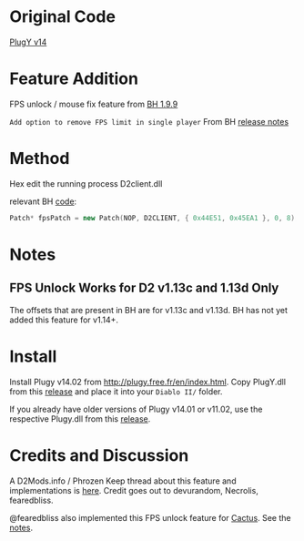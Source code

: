 # Original Code
[PlugY v14](http://plugy.free.fr/en/index.html)

# Feature Addition
FPS unlock / mouse fix feature from [BH 1.9.9](https://github.com/planqi/slashdiablo-maphack)

`Add option to remove FPS limit in single player` From BH [release notes](https://github.com/planqi/slashdiablo-maphack#release-notes-for-198)

# Method
Hex edit the running process D2client.dll

relevant BH [code](https://github.com/planqi/slashdiablo-maphack/blob/master/BH/Modules/Maphack/Maphack.cpp#L24):
```cpp
Patch* fpsPatch = new Patch(NOP, D2CLIENT, { 0x44E51, 0x45EA1 }, 0, 8);
```

# Notes

## FPS Unlock Works for D2 v1.13c and 1.13d Only

The offsets that are present in BH are for v1.13c and v1.13d.
BH has not yet added this feature for v1.14+.


# Install

Install Plugy v14.02 from http://plugy.free.fr/en/index.html.
Copy PlugY.dll from this [release](https://github.com/pairofdocs/plugy_fps_unlock/releases/tag/v1.0.1) and place it into your `Diablo II/` folder.

If you already have older versions of Plugy v14.01 or v11.02, use the respective Plugy.dll from this [release](https://github.com/pairofdocs/plugy_fps_unlock/releases/tag/v1.0.0).

# Credits and Discussion
A D2Mods.info / Phrozen Keep thread about this feature and implementations is [here](https://d2mods.info/forum/viewtopic.php?f=8&t=65239&p=501210#p501210).
Credit goes out to devurandom, Necrolis, fearedbliss.

@fearedbliss also implemented this FPS unlock feature for [Cactus](https://github.com/fearedbliss/Cactus).
See the [notes](https://github.com/fearedbliss/Cactus/blob/master/README-SINGLING.md#notes).
